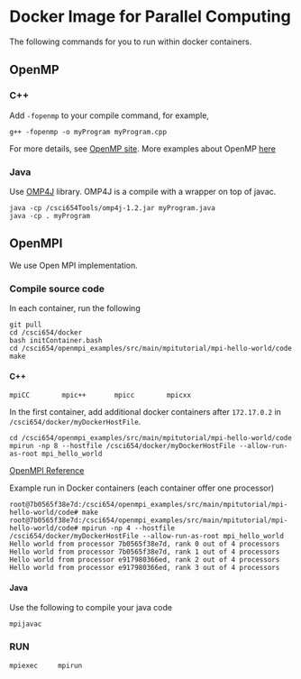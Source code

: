 # Docker Image for Parallel Computing

The following commands for you to run within docker containers.


## OpenMP

### C++
Add ```-fopenmp``` to your compile command, for example,
```
g++ -fopenmp -o myProgram myProgram.cpp
``` 

For more details, see [OpenMP site](https://www.openmp.org/resources/openmp-compilers-tools/).
More examples about OpenMP [here](https://bisqwit.iki.fi/story/howto/openmp/)

### Java
Use [OMP4J](http://www.omp4j.org) library. OMP4J is a compile with a wrapper on top of javac. 
```
java -cp /csci654Tools/omp4j-1.2.jar myProgram.java
java -cp . myProgram
```



## OpenMPI
We use Open MPI implementation. 

### Compile source code

In each container, run the following
```
git pull
cd /csci654/docker
bash initContainer.bash
cd /csci654/openmpi_examples/src/main/mpitutorial/mpi-hello-world/code
make
```

#### C++
```
mpiCC        mpic++       mpicc        mpicxx 
```

In the first container, add additional docker containers after ```172.17.0.2``` in ```/csci654/docker/myDockerHostFile```.

```
cd /csci654/openmpi_examples/src/main/mpitutorial/mpi-hello-world/code
mpirun -np 8 --hostfile /csci654/docker/myDockerHostFile --allow-run-as-root mpi_hello_world
```

[OpenMPI Reference](https://www.open-mpi.org/doc/current/)

Example run in Docker containers (each container offer one processor)
```
root@7b0565f38e7d:/csci654/openmpi_examples/src/main/mpitutorial/mpi-hello-world/code# make
root@7b0565f38e7d:/csci654/openmpi_examples/src/main/mpitutorial/mpi-hello-world/code# mpirun -np 4 --hostfile /csci654/docker/myDockerHostFile --allow-run-as-root mpi_hello_world
Hello world from processor 7b0565f38e7d, rank 0 out of 4 processors
Hello world from processor 7b0565f38e7d, rank 1 out of 4 processors
Hello world from processor e917980366ed, rank 2 out of 4 processors
Hello world from processor e917980366ed, rank 3 out of 4 processors
```


#### Java
Use the following to compile your java code
```
mpijavac
```

### RUN
```
mpiexec     mpirun
```
